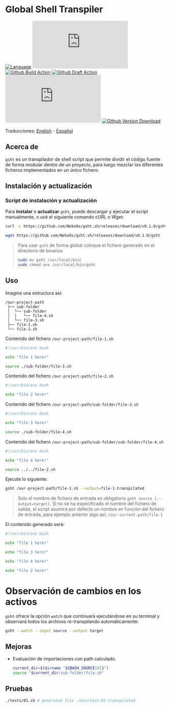 # Global Shell Transpiler

[![Language](https://img.shields.io/badge/Made%20with-Bash-1f425f.svg)](https://www.gnu.org/software/bash/)
[![GitHub Release](https://img.shields.io/github/release/NekoOs/gsht.sh)](https://gitHub.com/NekoOs/gsht.sh/releases/latest)
[![Github Build Action](https://github.com/NekoOs/gsht.sh/actions/workflows/tags.yml/badge.svg)](https://github.com/NekoOs/gsht.sh/actions/workflows/tags.yml)
[![Github Draft Action](https://github.com/NekoOs/gsht.sh/actions/workflows/draft.yml/badge.svg)](https://github.com/NekoOs/gsht.sh/actions/workflows/draft.yml)
[![Github Issues](https://img.shields.io/github/issues/NekoOs/gsht.sh)](https://github.com/NekoOs/gsht.sh/issues)
[![Github Version Download](https://img.shields.io/github/downloads/NekoOs/gsht.sh/total)](https://github.com/NekoOs/gsht.sh/releases)

Traducciones: [English](README.md) - [Español](README.es_ES.md)

## Acerca de

`gsht` es un transpilador de shell script que permite dividir el código fuente de forma modular dentro de un proyecto, 
para luego mezclar los diferentes ficheros implementados en un único fichero.

## Instalación y actualización

### Script de instalación y actualización

Para **instalar** o **actualizar** `gsht`, puede descargar y ejecutar el script manualmente, o usé el siguiente comando 
cURL o Wget:

```bash
curl -L https://github.com/NekoOs/gsht.sh/releases/download/v0.1.0/gsht > gsht
```
```bash
wget https://github.com/NekoOs/gsht.sh/releases/download/v0.1.0/gsht
```

> Para usar `gsht` de forma global coloque el fichero generado en el directorio de binarios
> ```bash
> sudo mv gsht /usr/local/bin/
> sudo chmod a+x /usr/local/bin/gsht
> ```

## Uso

Imagine una estructura así:

```text
/our-project-path
 ├── sub-folder
 │  └── sub-folder
 │  │   └── file-4.sh
 │  └── file-3.sh
 ├── file-1.sh
 └── file-2.sh   
```

Contenido del fichero `/our-project-path/file-1.sh`

```bash
#!/usr/bin/env bash

echo "file 1 here!"

source ./sub-folder/file-3.sh 
```

Contenido del fichero `/our-project-path/file-2.sh`

```bash
#!/usr/bin/env bash

echo "file 2 here!" 
```

Contenido del fichero `/our-project-path/sub-folder/file-3.sh`

```bash
#!/usr/bin/env bash

echo "file 3 here!"

source ./sub-folder/file-4.sh
```

Contenido del fichero `/our-project-path/sub-folder/sub-folder/file-4.sh`

```bash
#!/usr/bin/env bash

echo "file 4 here!"

source ../../file-2.sh 
```

Ejecute lo siguiente:

```sh
gsht /our-project-path/file-1.sh --output=file-1-transpilated
```

> Solo el nombre de fichero de entrada es obligatorio `gsht source [--output=target]`.
> Si no se ha especificado el nombre del fichero de salida, el script asumirá por defecto un nombre en función del 
> fichero de entrada, para ejemplo anterior algo así: `/our-current-path/file-1` 

El contenido generado será:

```bash
#!/usr/bin/env bash

echo "file 1 here!"

echo "file 3 here!"

echo "file 4 here!"

echo "file 2 here!"
```

# Observación de cambios en los activos

`gsht` ofrece la opción `watch` que continuará ejecutándose en su terminal y observará todos los archivos 
re-transpilando automáticamente:

```bash
gsht --watch --input source --output target
```


## Mejoras

- Evaluación de importaciones con path calculado.
  ```bash
  current_dir=$(dirname "${BASH_SOURCE[0]}")
  source "$current_dir/sub-folder/file.sh"
  ```

## Pruebas

```bash
./tests/01.sh # generated file ./bin/test-01-transpilated
```

[1]: https://github.com/NekoOs/gsht.sh
[2]: https://github.com/NekoOs/gsht.sh/blob/master/install.sh
